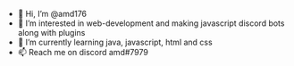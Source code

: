 - 👋 Hi, I’m @amd176
- 👀 I’m interested in web-development and making javascript discord bots along with plugins
- 🌱 I’m currently learning java, javascript, html and css
- 📫 Reach me on discord amd#7979

<!---
amd176/amd176 is a ✨ special ✨ repository because its `README.md` (this file) appears on your GitHub profile.
You can click the Preview link to take a look at your changes.
--->
